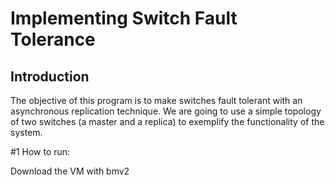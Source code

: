 # Implementing Switch Fault Tolerance

## Introduction

The objective of this program is to make switches fault tolerant
with an asynchronous replication technique. We are going to use a simple topology of
two switches (a master and a replica) to exemplify the functionality of the system.

#1 How to run:

Download the VM with bmv2


